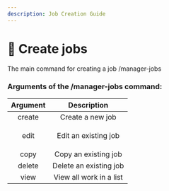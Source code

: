 ```yaml
---
description: Job Creation Guide
---
```


# 🏢 Create jobs

The main command for creating a job /manager-jobs

### Arguments of the /manager-jobs command:

| Argument |           Description           |
| :------: | :-----------------------------: |
|  create  |         Create a new job        |
|   edit   | <p>Edit an existing job<br></p> |
|   copy   |       Copy an existing job      |
|  delete  |      Delete an existing job     |
|   view   |     View all work in a list     |
